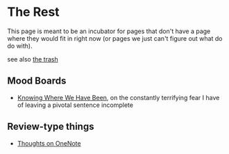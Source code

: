 # The Rest

This page is meant to be an incubator for pages that don't have a page where they would fit in right now (or pages we just can't figure out what do do with).

see also [the trash][]

[the trash]: 4adf317e-82f2-4241-9231-e6d23667aeaf.md

## Mood Boards

- [Knowing Where We Have Been][KWWHB], on the constantly terrifying fear I have of leaving a pivotal sentence incomplete

## Review-type things

- [Thoughts on OneNote][OneNote]

[waxhead-revisited.md]: b88b515a-f237-4ee3-be29-ec06385544a6.md
[KWWHB]: 3e1be44c-150f-4e88-a109-88a1ed90a56c.md
[Loose Notes]: ff47c3c8-6686-4225-ba27-23f61c604e0d.md
[Appendices]: f161276f-fd3c-49bb-93b1-3e99aab9e266.md
[Vertigo]: 3ef0ffc5-818e-4c16-be90-0a8bd6eb8778.md
[OneNote]: 702d03a8-f5c6-45fc-9f2f-f3086d285226.md
[narf]: e1cae26c-3271-48ac-aa0c-a085fa4aa211.md
